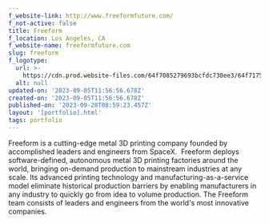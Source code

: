 ```yaml
---
f_website-link: http://www.freeformfuture.com/
f_not-active: false
title: Freeform
f_location: Los Angeles, CA
f_website-name: freeformfuture.com
slug: freeform
f_logotype:
  url: >-
    https://cdn.prod.website-files.com/64f7085279693bcfdc730ee3/64f71759d3792e59f543978d_Freeform.png
  alt: null
updated-on: '2023-09-05T11:56:56.678Z'
created-on: '2023-09-05T11:56:56.678Z'
published-on: '2023-09-28T08:59:23.457Z'
layout: '[portfolio].html'
tags: portfolio
---
```


Freeform is a cutting-edge metal 3D printing company founded by accomplished leaders and engineers from SpaceX.  Freeform deploys software-defined, autonomous metal 3D printing factories around the world, bringing on-demand production to mainstream industries at any scale. Its advanced printing technology and manufacturing-as-a-service model eliminate historical production barriers by enabling manufacturers in any industry to quickly go from idea to volume production. The Freeform team consists of leaders and engineers from the world's most innovative companies.  

  

‍
